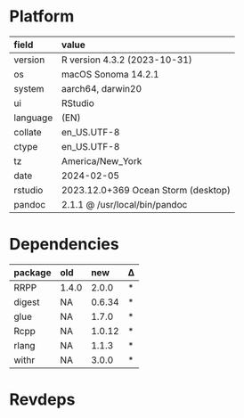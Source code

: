 # Platform

|field    |value                               |
|:--------|:-----------------------------------|
|version  |R version 4.3.2 (2023-10-31)        |
|os       |macOS Sonoma 14.2.1                 |
|system   |aarch64, darwin20                   |
|ui       |RStudio                             |
|language |(EN)                                |
|collate  |en_US.UTF-8                         |
|ctype    |en_US.UTF-8                         |
|tz       |America/New_York                    |
|date     |2024-02-05                          |
|rstudio  |2023.12.0+369 Ocean Storm (desktop) |
|pandoc   |2.1.1 @ /usr/local/bin/pandoc       |

# Dependencies

|package |old   |new    |Δ  |
|:-------|:-----|:------|:--|
|RRPP    |1.4.0 |2.0.0  |*  |
|digest  |NA    |0.6.34 |*  |
|glue    |NA    |1.7.0  |*  |
|Rcpp    |NA    |1.0.12 |*  |
|rlang   |NA    |1.1.3  |*  |
|withr   |NA    |3.0.0  |*  |

# Revdeps

